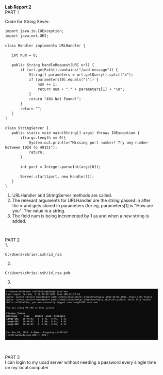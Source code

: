 **Lab Report 2** <br>
PART 1 <br>

   
   Code for String Sever: <br>
   ~~~
  import java.io.IOException;
  import java.net.URI;
  
  class Handler implements URLHandler {
  
      int num = 0;
  
      public String handleRequest(URI url) {
          if (url.getPath().contains("/add-message")) {
              String[] parameters = url.getQuery().split("=");
              if (parameters[0].equals("s")) {
                  num += 1;
                  return num + "." + parameters[1] + "\n";
              }
              return "404 Not Found!";
          }
          return "";
      }
  }
  
  class StringServer {
      public static void main(String[] args) throws IOException {
          if(args.length == 0){
              System.out.println("Missing port number! Try any number between 1024 to 49151");
              return;
          }
  
          int port = Integer.parseInt(args[0]);
  
          Server.start(port, new Handler());
      }
  }
   ~~~


   1. URLHandler and StringServer methods are called. <br>
   2. The relevant arguments for URLHandler are the string passed in after the = and gets stored in parameters (for eg, parameters[1] is "How are you". The value is a string.<br>
   3. The field num is being incremented by 1 as and when a new string is added. <br>
<br>


PART 2 <br>
1. 
~~~
C:\Users\shrie/.ssh/id_rsa
~~~

2.
~~~
C:\Users\shrie/.ssh/id_rsa.pub
~~~

3. 
![Image](q3lab2.png) <br>

<br>

PART 3 <br>
I can login to my ucsd server without needing a password every single time on my local computer
<br>

